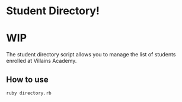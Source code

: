 # Student Directory! #


# WIP #
The student directory script allows you to manage the list of students enrolled at Villains Academy.

## How to use ##

```shell
ruby directory.rb
```

